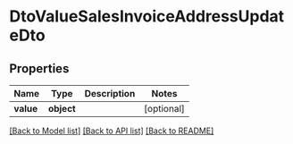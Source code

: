 # DtoValueSalesInvoiceAddressUpdateDto

## Properties
Name | Type | Description | Notes
------------ | ------------- | ------------- | -------------
**value** | **object** |  | [optional] 

[[Back to Model list]](../README.md#documentation-for-models) [[Back to API list]](../README.md#documentation-for-api-endpoints) [[Back to README]](../README.md)


